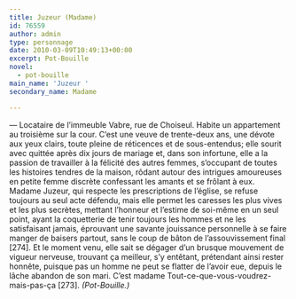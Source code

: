 ```yaml
---
title: Juzeur (Madame)
id: 76559
author: admin
type: personnage
date: 2010-03-09T10:49:13+00:00
excerpt: Pot-Bouille
novel:
  - pot-bouille
main_name: 'Juzeur '
secondary_name: Madame

---
```

— Locataire de l&rsquo;immeuble Vabre, rue de Choiseul. Habite un appartement au troisième sur la cour. C&rsquo;est une veuve de trente-deux ans, une dévote aux yeux clairs, toute pleine de réticences et de sous-entendus; elle sourit avec quittée après dix jours de mariage et, dans son infortune, elle a la passion de travailler à la félicité des autres femmes, s&rsquo;occupant de toutes les histoires tendres de la maison, rôdant autour des intrigues amoureuses en petite femme discrète confessant les amants et se frôlant à eux. Madame Juzeur, qui respecte les prescriptions de l&rsquo;église, se refuse toujours au seul acte défendu, mais elle permet les caresses les plus vives et les plus secrètes, mettant l&rsquo;honneur et l&rsquo;estime de soi-même en un seul point, ayant la coquetterie de tenir toujours les hommes et ne les satisfaisant jamais, éprouvant une savante jouissance personnelle à se faire manger de baisers partout, sans le coup de bâton de l&rsquo;assouvissement final [274]. Et le moment venu, elle sait se dégager d&rsquo;un brusque mouvement de vigueur nerveuse, trouvant ça meilleur, s&rsquo;y entêtant, prétendant ainsi rester honnête, puisque pas un homme ne peut se flatter de l&rsquo;avoir eue, depuis le lâche abandon de son mari. C&rsquo;est madame Tout-ce-que-vous-voudrez-mais-pas-ça [273]. _(Pot-Bouille.)_
